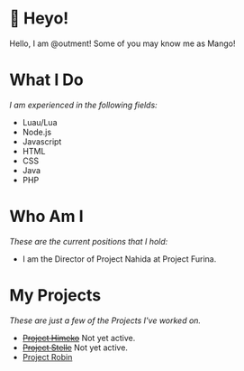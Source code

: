 # 👋 Heyo!
Hello, I am @outment!
Some of you may know me as Mango!

# What I Do
*I am experienced in the following fields:*
- Luau/Lua
- Node.js
- Javascript
- HTML
- CSS
- Java
- PHP

# Who Am I
*These are the current positions that I hold:*
- I am the Director of Project Nahida at Project Furina.

# My Projects
*These are just a few of the Projects I've worked on.*
- ~~[Project Himeko](https://himeko.project-furina.com/)~~ Not yet active.
- ~~[Project Stelle](https://stelle.project-furina.com/)~~ Not yet active.
- [Project Robin](https://modrinth.com/mod/projectrobin)
